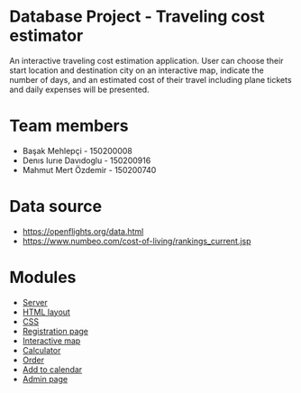 # Database Project - Traveling cost estimator
  An interactive traveling cost estimation application. User can choose their start location and destination city on an interactive map, indicate the number of days, and an estimated cost of their travel including plane tickets and daily expenses will be presented.

# Team members
  - Başak Mehlepçi - 150200008
  - Denıs Iurıe Davıdoglu - 150200916
  - Mahmut Mert Özdemir - 150200740

# Data source
  - https://openflights.org/data.html
  - https://www.numbeo.com/cost-of-living/rankings_current.jsp

# Modules
  - [Server](./report/server.md)
  - [HTML layout](./report/html_css.md)
  - [CSS](./report/html_css.md)
  - [Registration page](./report/register.md)
  - [Interactive map](./report/map.md)
  - [Calculator](./report/calc.md)
  - [Order](./report/order.md)
  - [Add to calendar](./report/calendar.md)
  - [Admin page](./report/admin.md)

